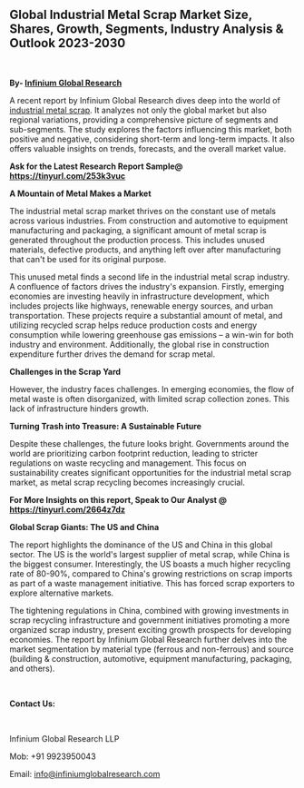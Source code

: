 <h2><strong>Global Industrial Metal Scrap Market Size, Shares, Growth, Segments, Industry Analysis &amp; Outlook 2023-2030</strong></h2>
<p>&nbsp;</p>
<p><strong>By- </strong><a href="https://www.infiniumglobalresearch.com"><strong>Infinium Global Research</strong></a></p>
<p>A recent report by Infinium Global Research dives deep into the world of <a href="https://www.infiniumglobalresearch.com/reports/global-industrial-metal-scrap-market">industrial metal scrap</a>. It analyzes not only the global market but also regional variations, providing a comprehensive picture of segments and sub-segments. The study explores the factors influencing this market, both positive and negative, considering short-term and long-term impacts. It also offers valuable insights on trends, forecasts, and the overall market value.</p>
<p><strong>Ask for the Latest Research Report Sample@ </strong><a href="https://tinyurl.com/253k3vuc"><strong>https://tinyurl.com/253k3vuc</strong></a></p>
<p><strong>A Mountain of Metal Makes a Market</strong></p>
<p>The industrial metal scrap market thrives on the constant use of metals across various industries. From construction and automotive to equipment manufacturing and packaging, a significant amount of metal scrap is generated throughout the production process. This includes unused materials, defective products, and anything left over after manufacturing that can't be used for its original purpose.</p>
<p>This unused metal finds a second life in the industrial metal scrap industry. A confluence of factors drives the industry's expansion. Firstly, emerging economies are investing heavily in infrastructure development, which includes projects like highways, renewable energy sources, and urban transportation. These projects require a substantial amount of metal, and utilizing recycled scrap helps reduce production costs and energy consumption while lowering greenhouse gas emissions &ndash; a win-win for both industry and environment. Additionally, the global rise in construction expenditure further drives the demand for scrap metal.</p>
<p><strong>Challenges in the Scrap Yard</strong></p>
<p>However, the industry faces challenges. In emerging economies, the flow of metal waste is often disorganized, with limited scrap collection zones. This lack of infrastructure hinders growth.</p>
<p><strong>Turning Trash into Treasure: A Sustainable Future</strong></p>
<p>Despite these challenges, the future looks bright. Governments around the world are prioritizing carbon footprint reduction, leading to stricter regulations on waste recycling and management. This focus on sustainability creates significant opportunities for the industrial metal scrap market, as metal scrap recycling becomes increasingly crucial.</p>
<p><strong>For More Insights on this report, Speak to Our Analyst @ </strong><a href="https://tinyurl.com/2664z7dz"><strong>https://tinyurl.com/2664z7dz</strong></a></p>
<p><strong>Global Scrap Giants: The US and China</strong></p>
<p>The report highlights the dominance of the US and China in this global sector. The US is the world's largest supplier of metal scrap, while China is the biggest consumer. Interestingly, the US boasts a much higher recycling rate of 80-90%, compared to China's growing restrictions on scrap imports as part of a waste management initiative. This has forced scrap exporters to explore alternative markets.</p>
<p>The tightening regulations in China, combined with growing investments in scrap recycling infrastructure and government initiatives promoting a more organized scrap industry, present exciting growth prospects for developing economies. The report by Infinium Global Research further delves into the market segmentation by material type (ferrous and non-ferrous) and source (building &amp; construction, automotive, equipment manufacturing, packaging, and others).</p>
<p>&nbsp;</p>
<p><strong>Contact Us:</strong></p>
<p>&nbsp;</p>
<p>Infinium Global Research LLP</p>
<p>Mob: +91 9923950043</p>
<p>Email: <a href="mailto:info@infiniumglobalresearch.com">info@infiniumglobalresearch.com</a></p>